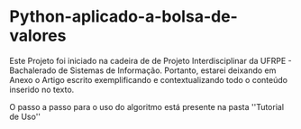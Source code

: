 # Python-aplicado-a-bolsa-de-valores


Este Projeto foi iniciado na cadeira de de Projeto Interdisciplinar da UFRPE - Bachalerado de Sistemas de Informação. Portanto, estarei deixando em Anexo o Artigo escrito exemplificando e contextualizando todo o conteúdo inserido no texto.

O passo a passo para o uso do algoritmo está presente na pasta ''Tutorial de Uso''

